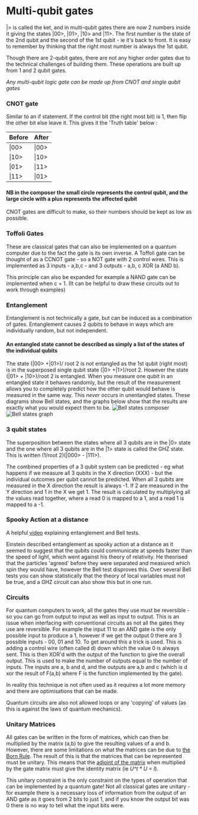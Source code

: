 # Multi-qubit gates
|> is called the ket, and in multi-qubit gates there are now 2 numbers inside it giving the states |00>, |01>, |10> and |11>. The first number is the state of the 2nd qubit and the second of the 1st qubit - ie it's back to front. It is easy to remember by thinking that the right most number is always the 1st qubit.

Though there are 2-qubit gates, there are not any higher order gates due to the technical challenges of building them. These operations are built up from 1 and 2 qubit gates.

*Any multi-qubit logic gate can be made up from CNOT and single qubit gates*


### CNOT gate
Similar to an if statement. If the control bit (the right most bit) is 1, then flip the other bit else leave it.
This gives it the 'Truth table' below :

| Before | After |
| ---    | ---   |
| \|00>  | \|00> |
| \|10>  | \|10> |
| \|01>  | \|11> |
| \|11>  | \|01> |

#### NB in the composer the small circle represents the control qubit, and the large circle with a plus represents the affected qubit

CNOT gates are difficult to make, so their numbers should be kept as low as possible.


### Toffoli Gates
These are classical gates that can also be implemented on a quantum computer due to the fact the gate is its own inverse. A Toffoli gate can be thought of as a CCNOT gate - so a NOT gate with 2 control wires. This is implemented as 3 inputs - a,b,c -  and 3 outputs - a,b, c XOR (a AND b).

This principle can also be expanded for example a NAND gate can be implemented when c = 1. (It can be helpful to draw these circuits out to work through examples)


### Entanglement
Entanglement is not technically a gate, but can be induced as a combination of gates. Entanglement causes 2 qubits to behave in ways which are individually random, but not independent.
#### An entangled state cannot be described as simply a list of the states of the individual qubits
The state (|00> +|01>)/ root 2 is not entangled as the 1st qubit (right most) is in the superposed single qubit state (|0> +|1>)/root 2. However the state (|01> + |10>)/root 2 is entangled.
When you measure one qubit in an entangled state it behaves randomly, but the result of the measurement allows you to completely predict how the other qubit would behave is measured in the same way. This *never* occurs in unentangled states.
These diagrams show Bell states, and the graphs below show that the results are exactly what you would expect them to be.
![Bell states composer](https://dal.objectstorage.open.softlayer.com/v1/AUTH_039c3bf6e6e54d76b8e66152e2f87877/images-classroom/bellstate1y9ihszbafvpfogvi.png)
![Bell states graph](https://dal.objectstorage.open.softlayer.com/v1/AUTH_039c3bf6e6e54d76b8e66152e2f87877/images-classroom/bellstate23fjnac7mh0ejyvi.png)


### 3 qubit states
The superposition between the states where all 3 qubits are in the |0> state and the one where all 3 qubits are in the |1> state is called the GHZ state. This is written (1/root 2)(|000> - |111>).

The combined properties of a 3 qubit system can be predicted - eg what happens if we measure all 3 qubits in the X direction (XXX) - but the individual outcomes per qubit cannot be predicted. When all 3 qubits are measured in the X direction the result is always -1. If 2 are measured in the Y direction and 1 in the X we get 1. The result is calculated by multiplying all the values read together, where a read 0 is mapped to a 1, and a read 1 is mapped to a -1.


### Spooky Action at a distance
A helpful [video](https://www.youtube.com/watch?v=ZuvK-od647c) explaining entanglement and Bell tests.

Einstein described entanglement as spooky action at a distance as it seemed to suggest that the qubits could communicate at speeds faster than the speed of light, which went against his theory of relativity. He theorised that the particles 'agreed' before they were separated and measured which spin they would have, however the Bell test disproves this. Over several Bell tests you can show  statistically that the theory of local variables must not be true, and a GHZ circuit can also show this but in one run.


### Circuits
For quantum computers to work, all the gates they use must be reversible - so you can go from output to input as well as input to output. This is an issue when interfacing with conventional circuits as not all the gates they use are reversible. For example the input 11 to an AND gate is the only possible input to produce a 1, however if we get the output 0 there are 3 possible inputs - 00, 01 and 10. To get around this a trick is used. This is adding a control wire (often called d) down which the value 0 is always sent. This is then XOR'd with the output of the function to give the overall output. This is used to make the number of outputs equal to the number of inputs. The inputs are a, b and d, and the outputs are a,b and c (which is d xor the result of F(a,b) where F is the function implemented by the gate).

In reality this technique is not often used as it requires a lot more memory and there are optimisations that can be made.

Quantum circuits are also not allowed loops or any 'copying' of values (as this is against the laws of quantum mechanics).

### Unitary Matrices
All gates can be written in the form of matrices, which can then be multiplied by the matrix (a,b) to give the resulting values of a and b. However, there are some limitations on what the matrices can be due to [the Born Rule](Intro.md). The result of this is that the matrices that can be represented must be unitary. This means that the [adjoint of the matrix](https://en.wikipedia.org/wiki/Adjugate_matrix) when multiplied by the gate matrix must give the identity matrix (ie *U^t * U = I*).

This unitary constraint is the only constraint on the types of operation that can be implemented by a quantum gate! Not all classical gates are unitary - for example there is a necessary loss of information from the output of an AND gate as it goes from 2 bits to just 1, and if you know the output bit was 0 there is no way to tell what the input bits were.
